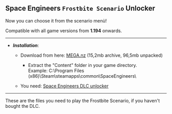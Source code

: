 ## Space Engineers `Frostbite Scenario` Unlocker
Now you can choose it from the scenario menù!  

Compatible with all game versions from **1.194** onwards.

---

- ***Installation***:

  - Download from here: [MEGA.nz](https://mega.nz/file/3YpzVAgS#mdrQ2Y8Hrh24-sT_ytH38km8kekBj7PByU36CZKIrSw) (15,2mb archive, 96,5mb unpacked)  

    - Extract the "Content" folder in your game directory.  
Example: C:\Program Files (x86)\Steam\steamapps\common\SpaceEngineers\

  - You need: [Space Engineers DLC unlocker](https://github.com/Lamer87/Space_Engineers_DLC_unlocker)

---

These are the files you need to play the Frostbite Scenario, if you haven't bought the DLC.  
